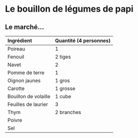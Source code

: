 # Le bouillon de légumes de papi


## Le marché...

|  Ingrédient                      | Quantité (4 personnes)|
| :--------------------------------| :------------------   |
| Poireau                          | 1                     |
| Fenouil                          | 2 tiges               |
| Navet                            | 2                     |
| Pomme de terre                   | 1                     |
| Oignon jaunes                    | 1 gros                |
| Carotte                          | 1 grosse              |
| Bouillon de volaille             | 1 cube                |
| Feuilles de laurier              | 3                     |
| Thym                             | 2 branches            |
| Poivre                           |                       |
| Sel                              |                       |